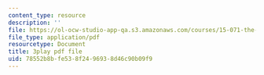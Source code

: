 ```yaml
---
content_type: resource
description: ''
file: https://ol-ocw-studio-app-qa.s3.amazonaws.com/courses/15-071-the-analytics-edge-spring-2017/78552b8bfe538f2496938d46c90b09f9_aDdkt8rRWGs.pdf
file_type: application/pdf
resourcetype: Document
title: 3play pdf file
uid: 78552b8b-fe53-8f24-9693-8d46c90b09f9
---
```


